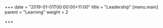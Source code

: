+++
date = "2019-01-01T00:00:00+11:00"
title = "Leadership"
[menu.main]
parent = "Learning"
weight = 2

+++
